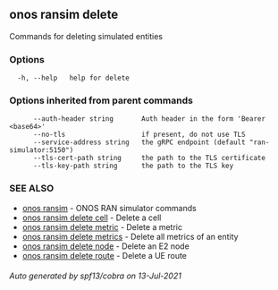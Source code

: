 ## onos ransim delete

Commands for deleting simulated entities

### Options

```
  -h, --help   help for delete
```

### Options inherited from parent commands

```
      --auth-header string       Auth header in the form 'Bearer <base64>'
      --no-tls                   if present, do not use TLS
      --service-address string   the gRPC endpoint (default "ran-simulator:5150")
      --tls-cert-path string     the path to the TLS certificate
      --tls-key-path string      the path to the TLS key
```

### SEE ALSO

* [onos ransim](onos_ransim.md)	 - ONOS RAN simulator commands
* [onos ransim delete cell](onos_ransim_delete_cell.md)	 - Delete a cell
* [onos ransim delete metric](onos_ransim_delete_metric.md)	 - Delete a metric
* [onos ransim delete metrics](onos_ransim_delete_metrics.md)	 - Delete all metrics of an entity
* [onos ransim delete node](onos_ransim_delete_node.md)	 - Delete an E2 node
* [onos ransim delete route](onos_ransim_delete_route.md)	 - Delete a UE route

###### Auto generated by spf13/cobra on 13-Jul-2021
